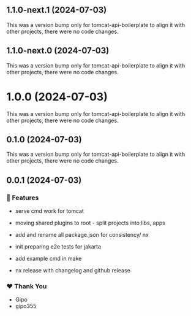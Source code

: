 ## 1.1.0-next.1 (2024-07-03)

This was a version bump only for tomcat-api-boilerplate to align it with other projects, there were no code changes.

## 1.1.0-next.0 (2024-07-03)

This was a version bump only for tomcat-api-boilerplate to align it with other projects, there were no code changes.

# 1.0.0 (2024-07-03)

This was a version bump only for tomcat-api-boilerplate to align it with other projects, there were no code changes.

## 0.1.0 (2024-07-03)

This was a version bump only for tomcat-api-boilerplate to align it with other projects, there were no code changes.

## 0.0.1 (2024-07-03)


### 🚀 Features

- serve cmd work for tomcat

- moving shared plugins to root - split projects into libs, apps

- add and rename all package.json for consistency/ nx

- init preparing e2e tests for jakarta

- add example cmd in make

- nx release with changelog and github release


### ❤️  Thank You

- Gipo
- gipo355